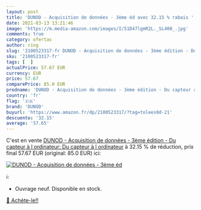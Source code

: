 ```yaml
---
layout: post
title: 'DUNOD - Acquisition de données - 3ème éd avec 32.15 % rabais '
date: 2021-03-13 13:21:46
image: 'https://m.media-amazon.com/images/I/51D47lgmR2L._SL400_.jpg'
comments: true
category: ofertas
author: ring
slug: '2100523317-fr DUNOD - Acquisition de données - 3ème édition - Du capteur...'
sku: '2100523317-fr'
tags: [  ]
actualPrice: 57.67 EUR
currency: EUR
price: 57.67
comparePrice: 85.0 EUR
prodname: 'DUNOD - Acquisition de données - 3ème édition - Du capteur à l ordinateur: Du capteur à l ordinateur'
country: 'fr'
flag: '🇫🇷'
brand: 'DUNOD'
buyurl: 'https://www.amazon.fr/dp/2100523317/?tag=tolees0d-21'
descuento: '32.15'
average: '57.65'
---
```


C'est en vente [DUNOD - Acquisition de données - 3ème édition - Du capteur à l ordinateur: Du capteur à l ordinateur](https://www.amazon.fr/dp/2100523317/?tag=tolees0d-21)  à  32.15 % de réduction, prix final  57.67 EUR (original: 85.0 EUR) ici:

[![DUNOD - Acquisition de données - 3ème éd](https://m.media-amazon.com/images/I/51D47lgmR2L._SL400_.jpg)](https://www.amazon.fr/dp/2100523317/?tag=tolees0d-21)

ℹ️:

- Ouvrage neuf. Disponible en stock.

[🛒 Achète-le!!](https://www.amazon.fr/dp/2100523317/?tag=tolees0d-21)
